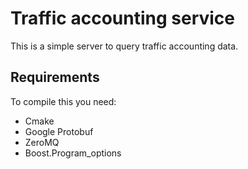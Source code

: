 # Traffic accounting service

This is a simple server to query traffic accounting data.

## Requirements

To compile this you need:

* Cmake
* Google Protobuf
* ZeroMQ
* Boost.Program_options
